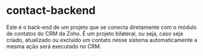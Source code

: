 # contact-backend

Este é o back-end de um projeto que se conecta diretamente com o módulo de contatos do CRM da Zoho. É um projeto bilateral, ou seja, caso seja criado, atualizado ou excluido um contato nesse sistema automaticamente a mesma ação será executado no CRM. 
